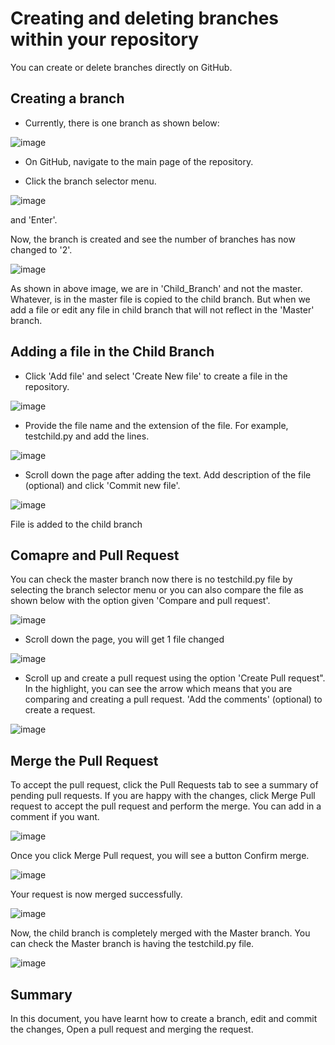 # Creating and deleting branches within your repository

You can create or delete branches directly on GitHub.

## Creating a branch

- Currently, there is one branch as shown below:

![image](https://user-images.githubusercontent.com/25001852/86443488-f7185880-bd2c-11ea-8afa-24df75b2bb11.png)

- On GitHub, navigate to the main page of the repository.

- Click the branch selector menu.

![image](https://user-images.githubusercontent.com/25001852/86443327-bddfe880-bd2c-11ea-96dc-0b88057600fd.png "Child branch")

and 'Enter'.

Now, the branch is created and see the number of branches has now changed to '2'.

![image](https://user-images.githubusercontent.com/25001852/86443756-59715900-bd2d-11ea-9942-d3ff15328498.png "Branch number")

As shown in above image, we are in 'Child_Branch' and not the master. Whatever, is in the master file is copied to the child branch. But when we add a file or edit any file in child branch that will not reflect in the 'Master' branch.

## Adding a file in the Child Branch

- Click 'Add file' and select 'Create New file' to create a file in the repository.

![image](https://user-images.githubusercontent.com/25001852/86445211-9dfdf400-bd2f-11ea-96d6-5af2f3da38bb.png "New File")

- Provide the file name and the extension of the file. For example, testchild.py and add the lines.

![image](https://user-images.githubusercontent.com/25001852/86444945-2cbe4100-bd2f-11ea-8ed9-4bf50953546f.png "Create a file in child branch")

- Scroll down the page after adding the text. Add description of the file (optional) and click 'Commit new file'.

![image](https://user-images.githubusercontent.com/25001852/86445112-73ac3680-bd2f-11ea-83df-7ca4cdc53f66.png "Commit in child branch")

File is added to the child branch

## Comapre and Pull Request

You can check the master branch now there is no testchild.py file by selecting the branch selector menu or you can also compare the file as shown below with the option given 'Compare and pull request'.

![image](https://user-images.githubusercontent.com/25001852/86445527-2da3a280-bd30-11ea-8ffa-a88d0f236099.png "compare")

- Scroll down the page, you will get 1 file changed

![image](https://user-images.githubusercontent.com/25001852/86445603-5035bb80-bd30-11ea-9567-18d04c71376e.png "file changed")

- Scroll up and create a pull request using the option 'Create Pull request". In the highlight, you can see the arrow which means that you are comparing and creating a pull request. 'Add the comments'  (optional) to create a request.

![image](https://user-images.githubusercontent.com/25001852/86446021-f71a5780-bd30-11ea-99d1-e7010d9aad5c.png)

## Merge the Pull Request

To accept the pull request, click the Pull Requests tab to see a summary of pending pull requests. If you are happy with the changes, click Merge Pull request to accept the pull request and perform the merge. You can add in a comment if you want.

![image](https://user-images.githubusercontent.com/25001852/86446556-bf5fdf80-bd31-11ea-9029-3ebaf9356c0d.png)

Once you click Merge Pull request, you will see a button Confirm merge.

![image](https://user-images.githubusercontent.com/25001852/86446749-0221b780-bd32-11ea-9741-eebde8648291.png)

Your request is now merged successfully.

![image](https://user-images.githubusercontent.com/25001852/86446923-385f3700-bd32-11ea-9be1-2942d4b4f0da.png)

Now, the child branch is completely merged with the Master branch. You can check the Master branch is having the testchild.py file.

![image](https://user-images.githubusercontent.com/25001852/86447135-82481d00-bd32-11ea-9607-fed8862e4155.png)


## Summary

In this document, you have learnt how to create a branch, edit and commit the changes, Open a pull request and merging the request.

